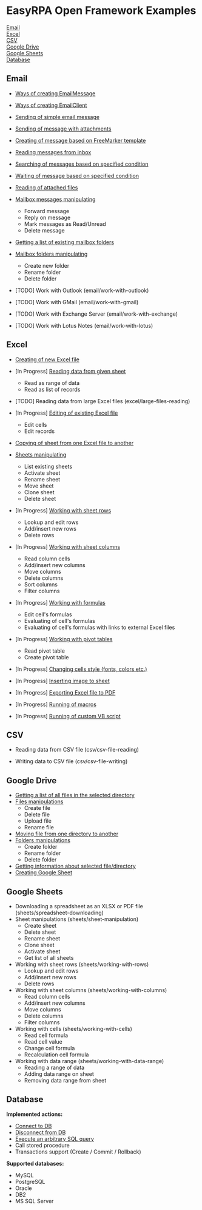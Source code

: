 # EasyRPA Open Framework Examples

 [Email](#email)  
 [Excel](#excel)  
 [CSV](#csv)  
 [Google Drive](#google-drive)  
 [Google Sheets](#google-sheets)  
 [Database](#database)  
 
## Email

- [Ways of creating EmailMessage](email/ways-of-message-creating)

- [Ways of creating EmailClient](email/ways-of-client-creating)

- [Sending of simple email message](email/simple-message-sending)

- [Sending of message with attachments](email/message-sending-with-attachments)

- [Creating of message based on FreeMarker template](email/template-based-message-creating)

- [Reading messages from inbox](email/inbox-messages-listing)

- [Searching of messages based on specified condition](email/messages-searching)

- [Waiting of message based on specified condition](email/message-waiting)

- [Reading of attached files](email/attachments-reading)

- [Mailbox messages manipulating](email/messages-manipulating) 
    * Forward message
    * Reply on message
    * Mark messages as Read/Unread    
    * Delete message   
    
- [Getting a list of existing mailbox folders](email/folders-listing)

- [Mailbox folders manipulating](email/folders-manipulating)
    * Create new folder
    * Rename folder
    * Delete folder
    
- [TODO] Work with Outlook (email/work-with-outlook)

- [TODO] Work with GMail (email/work-with-gmail)

- [TODO] Work with Exchange Server (email/work-with-exchange)

- [TODO] Work with Lotus Notes (email/work-with-lotus)

## Excel

 - [Creating of new Excel file](excel/excel-file-creating)
 
 - [In Progress] [Reading data from given sheet](excel/sheet-data-reading)
    * Read as range of data
    * Read as list of records    
    
 - [TODO] Reading data from large Excel files (excel/large-files-reading)
 
 - [In Progress] [Editing of existing Excel file](excel/excel-file-editing) 
     * Edit cells
     * Edit records   
 
 - [Copying of sheet from one Excel file to another](excel/sheets-copying)    
 
 - [Sheets manipulating](excel/sheets-manipulating)
    * List existing sheets
    * Activate sheet
    * Rename sheet
    * Move sheet
    * Clone sheet
    * Delete sheet 
    
 - [In Progress] [Working with sheet rows](excel/working-with-rows)
    * Lookup and edit rows
    * Add/insert new rows
    * Delete rows
  
 - [In Progress] [Working with sheet columns](excel/working-with-columns)
    * Read column cells
    * Add/insert new columns
    * Move columns
    * Delete columns
    * Sort columns 
    * Filter columns 
    
 - [In Progress] [Working with formulas](excel/working-with-formulas)
    * Edit cell's formulas
    * Evaluating of cell's formulas
    * Evaluating of cell's formulas with links to external Excel files
    
 - [In Progress] [Working with pivot tables](excel/working-with-pivot-tables)
    * Read pivot table
    * Create pivot table 
        
 - [In Progress] [Changing cells style (fonts, colors etc.)](excel/cell-style-changing)
 
 - [In Progress] [Inserting image to sheet](excel/image-inserting)
 
 - [In Progress] [Exporting Excel file to PDF](excel/export-to-pdf)
 
 - [In Progress] [Running of macros](excel/macros-running)
 
 - [In Progress] [Running of custom VB script](excel/custom-vbs-running)
 
## CSV

 - Reading data from CSV file (csv/csv-file-reading)
 
 - Writing data to CSV file (csv/csv-file-writing)
    
## Google Drive

 - [Getting a list of all files in the selected directory](google-drive/getting-files)
 - [Files manipulations](google-drive/files-manipulations)
   * Create file
   * Delete file
   * Upload file
   * Rename file
 - [Moving file from one directory to another](google-drive/file-moving)
 - [Folders manipulations](google-drive/folders-manipulations)
    * Create folder
    * Rename folder
    * Delete folder
 - [Getting information about selected file/directory](google-drive/file-dir-info)
 - [Creating Google Sheet](google-drive/google-sheet-creating)

## Google Sheets

 - Downloading a spreadsheet as an XLSX or PDF file (sheets/spreadsheet-downloading)
 - Sheet manipulations (sheets/sheet-manipulation)
    * Create sheet
    * Delete sheet
    * Rename sheet
    * Clone sheet
    * Activate sheet
    * Get list of all sheets
 - Working with sheet rows (sheets/working-with-rows)
     * Lookup and edit rows
     * Add/insert new rows
     * Delete rows
 - Working with sheet columns (sheets/working-with-columns)
   * Read column cells
   * Add/insert new columns
   * Move columns
   * Delete columns
   * Filter columns
 - Working with cells (sheets/working-with-cells)
    * Read cell formula
    * Read cell value
    * Change cell formula
    * Recalculation cell formula
 - Working with data range (sheets/working-with-data-range)
    * Reading a range of data
    * Adding data range on sheet
    * Removing data range from sheet
 
## Database
  
  **Implemented actions:**
  - [Connect to DB](database/mysql-query)
  - [Disconnect from DB](database/mysql-query)
  - [Execute an arbitrary SQL query](database/mysql-query)
  - Call stored procedure
  - Transactions support (Create / Commit / Rollback)
    
 **Supported databases:**
  - MySQL
  - PostgreSQL
  - Oracle
  - DB2
  - MS SQL Server